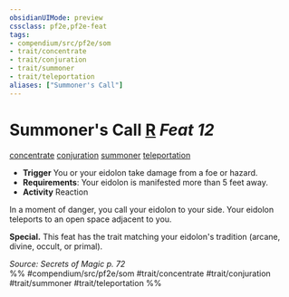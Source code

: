 ```yaml
---
obsidianUIMode: preview
cssclass: pf2e,pf2e-feat
tags:
- compendium/src/pf2e/som
- trait/concentrate
- trait/conjuration
- trait/summoner
- trait/teleportation
aliases: ["Summoner's Call"]
---
```

# Summoner's Call  [R](rules/core-rulebook/chapter-9-playing-the-game.md#Actions "Reaction") *Feat 12*  
[concentrate](rules/traits/concentrate.md)  [conjuration](rules/traits/conjuration.md)  [summoner](rules/traits/summoner-som.md)  [teleportation](rules/traits/teleportation.md)  

- **Trigger** You or your eidolon take damage from a foe or hazard.
- **Requirements**: Your eidolon is manifested more than 5 feet away.
- **Activity** Reaction

In a moment of danger, you call your eidolon to your side. Your eidolon teleports to an open space adjacent to you.

**Special.** This feat has the trait matching your eidolon's tradition (arcane, divine, occult, or primal).

*Source: Secrets of Magic p. 72*  
%% #compendium/src/pf2e/som #trait/concentrate #trait/conjuration #trait/summoner #trait/teleportation %%